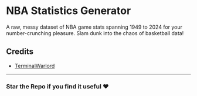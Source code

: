 # NBA Statistics Generator

A raw, messy dataset of NBA game stats spanning 1949 to 2024 for your number-crunching pleasure. Slam dunk into the chaos of basketball data!

## Credits

- [TerminalWarlord](https://github.com/TerminalWarlord)

---

### Star the Repo if you find it useful :heart:
